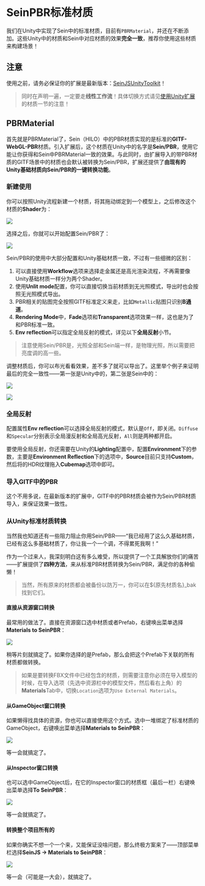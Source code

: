 # SeinPBR标准材质

我们在Unity中实现了Sein中的标准材质，目前有`PBRMaterial`，并还在不断添加。这些Unity中的材质和Sein中对应材质的效果**完全一致**，推荐你使用这些材质来构建场景！

## 注意

使用之前，请务必保证你的扩展是最新版本：[SeinJSUnityToolkit](https://github.com/hiloteam/SeinJSUnityToolkit/tree/master/bin)！  

>同时在声明一遍，一定要走**线性工作流**！具体切换方式请见[使用Unity扩展](../scene-editor/unity-extension)的材质一节的注意！

## PBRMaterial

首先就是PBRMaterial了，Sein（HILO）中的PBR材质实现的是标准的**GlTF-WebGL-PBR**材质。引入扩展后，这个材质在Unity中的名字是**Sein/PBR**，使用它能让你获得和Sein中PBRMaterial一致的效果。与此同时，由扩展导入的带PBR材质的GlTF场景中的材质也会默认被转换为Sein/PBR，扩展还提供了**由现有的Unity基础材质向Sein/PBR的一键转换功能**。

### 新建使用

你可以按照Unity流程新建一个材质，将其拖动绑定到一个模型上，之后修改这个材质的**Shader**为：

![](/assets/guides/assets/material-sein/0.png)  

选择之后，你就可以开始配置Sein/PBR了：  

![](/assets/guides/assets/material-sein/1.png)  

Sein/PBR的使用中大部分配置和Unity基础材质一致，不过有一些细微的区别：  

1. 可以直接使用**Workflow**选项来选择走金属还是高光渲染流程，不再需要像Unity基础材质一样分为两个Shader。
2. 使用**Unlit mode**配置，你可以直接切换当前材质到无光照模式，导出时也会按照无光照模式导出。
3. PBR相关的贴图完全按照GlTF标准定义来走，比如`Metallic`贴图只识别**B通道**。
4. **Rendering Mode**中，**Fade**选项和**Transparent**选项效果一样，这也是为了和PBR标准一致。
5. **Env reflection**可以指定全局反射的模式，详见以下**全局反射**小节。

>注意使用Sein/PBR是，光照全部和Sein端一样，是物理光照，所以需要把亮度调的高一些。

调整材质后，你可以布光看看效果，差不多了就可以导出了。这里举个例子来证明最后的完全一致性——第一张是Unity中的，第二张是Sein中的：  

![](/assets/guides/assets/material-sein/2.png)  

![](/assets/guides/assets/material-sein/3.png)  

### 全局反射

配置属性**Env reflection**可以选择全局反射的模式，默认是`Off`，即关闭。`Diffuse`和`Specular`分别表示全局漫反射和全局高光反射，`All`则是两种都开启。

要使用全局反射，你还需要在Unity的**Lighting**配置中，配置**Environment**下的参数，主要是**Environment Reflection**下的选项中，**Source**目前只支持**Custom**，然后将的HDR纹理拖入**Cubemap**选项中即可。

### 导入GlTF中的PBR

这个不用多说，在最新版本的扩展中，GlTF中的PBR材质会被作为Sein/PBR材质导入，来保证效果一致性。

### 从Unity标准材质转换

当然我也知道还有一些阻力阻止你用Sein/PBR——“我已经用了这么久基础材质，已经有这么多基础材质了，你让我一个一个调，不得累死我啊！”  

作为一个过来人，我深刻明白这有多么难受，所以提供了一个工具解放你们的痛苦——扩展提供了**四种方法**，来从标准PBR材质转换为Sein/PBR，满足你的各种偷懒！  

>当然，所有原来的材质都会被备份以防万一，你可以在${原先材质名}_bak找到它们。

#### 直接从资源窗口转换

最常用的做法了。直接在资源窗口选中材质或者Prefab，右键唤出菜单选择**Materials to SeinPBR**：  

![](/assets/guides/assets/material-sein/4.png)  

稍等片刻就搞定了。如果你选择的是Prefab，那么会把这个Prefab下关联的所有材质都做转换。

>如果是要转换FBX文件中已经包含的材质，则需要注意你必须在导入模型的时候，在导入选项（先选中资源栏中的模型文件，然后看右上角）的**Materials**Tab中，切换`Location`选项为`Use External Materials`。

#### 从GameObject窗口转换

如果懒得找具体的资源，你也可以直接使用这个方式。选中一堆绑定了标准材质的GameObject，右键唤出菜单选择**Materials to SeinPBR**：  

![](/assets/guides/assets/material-sein/5.png)  

等一会就搞定了。

#### 从Inspector窗口转换

也可以选中GameObject后，在它的Inspector窗口的材质框（最后一栏）右键唤出菜单选择**To SeinPBR**：  

![](/assets/guides/assets/material-sein/6.png)  

等一会就搞定了。

#### 转换整个项目所有的

如果你确实不想一个一个来，又能保证没啥问题，那么终极方案来了——顶部菜单栏选择**SeinJS -> Materials to SeinPBR**：  

![](/assets/guides/assets/material-sein/7.png)  

等一会（可能是一大会），就搞定了。
